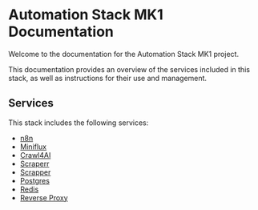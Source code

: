 # Automation Stack MK1 Documentation

Welcome to the documentation for the Automation Stack MK1 project.

This documentation provides an overview of the services included in this stack, as well as instructions for their use and management.

## Services

This stack includes the following services:

*   [n8n](n8n.md)
*   [Miniflux](miniflux.md)
*   [Crawl4AI](crawl4ai.md)
*   [Scraperr](scraperr.md)
*   [Scrapper](scrapper.md)
*   [Postgres](postgres.md)
*   [Redis](redis.md)
*   [Reverse Proxy](reverse-proxy.md)
